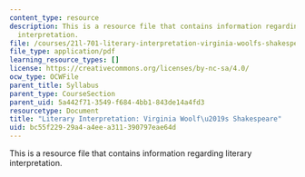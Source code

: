 ```yaml
---
content_type: resource
description: This is a resource file that contains information regarding literary
  interpretation.
file: /courses/21l-701-literary-interpretation-virginia-woolfs-shakespeare-spring-2001/bc55f22929a4a4eea311390797eae64d_MIT21L_701S01_vwsh2001.pdf
file_type: application/pdf
learning_resource_types: []
license: https://creativecommons.org/licenses/by-nc-sa/4.0/
ocw_type: OCWFile
parent_title: Syllabus
parent_type: CourseSection
parent_uid: 5a442f71-3549-f684-4bb1-843de14a4fd3
resourcetype: Document
title: "Literary Interpretation: Virginia Woolf\u2019s Shakespeare"
uid: bc55f229-29a4-a4ee-a311-390797eae64d
---
```

This is a resource file that contains information regarding literary interpretation.